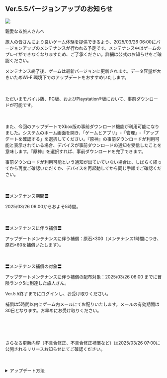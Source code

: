 ## Ver.5.5バージョンアップのお知らせ
<img src="https://sdk.hoyoverse.com/upload/ann/2024/12/03/c24d6da5527f40502a98e54ac9b76add_6883518866022967546.jpg">
<p style="white-space: pre-wrap;">親愛なる旅人さんへ</p><p style="white-space: pre-wrap;">旅人の皆さんにより良いゲーム体験を提供できるよう、<t class="t_gl" contenteditable="false">2025/03/26 06:00</t>にバージョンアップのメンテナンスが行われる予定です。メンテナンス中はゲームのプレイができなくなりますため、ご了承ください。詳細は公式のお知らせをご確認ください。</p><p style="white-space: pre-wrap;">メンテナンス終了後、ゲームは最新バージョンに更新されます。データ容量が大きいためWi-Fi環境下でのアップデートをおすすめいたします。</p><p style="white-space: pre-wrap; min-height: 1.5em;"></p><p style="white-space: pre-wrap;">ただいまモバイル版、PC版、およびPlaystation®版において、事前ダウンロードが可能です。</p><p style="white-space: pre-wrap; min-height: 1.5em;"></p><p style="white-space: pre-wrap;">また、今回のアップデートでXbox版の事前ダウンロード機能が利用可能になりました。システムのホーム画面を開き、「ゲームとアプリ」-「管理」-「アップデートを確認する」を選択してください。『原神』の事前ダウンロードが利用可能と表示されている場合、デバイスが事前ダウンロードの通知を受信したことを意味します。『原神』を選択すれば、事前ダウンロードを完了できます。</p><p style="white-space: pre-wrap;">事前ダウンロードが利用可能という通知が出ていていない場合は、しばらく経ってから再度ご確認いただくか、デバイスを再起動してから同じ手順でご確認ください。</p><p style="white-space: pre-wrap; min-height: 1.5em;"></p><p style="white-space: pre-wrap;">〓メンテナンス期間〓</p><p style="white-space: pre-wrap;"><t class="t_gl" contenteditable="false">2025/03/26 06:00</t>からおよそ5時間。</p><p style="white-space: pre-wrap; min-height: 1.5em;"></p><p style="white-space: pre-wrap;">〓メンテナンスに伴う補償〓</p><p style="white-space: pre-wrap;">アップデートメンテナンスに伴う補償：原石×300（メンテナンス1時間につき、原石×60を補償いたします）。</p><p style="white-space: pre-wrap; min-height: 1.5em;"></p><p style="white-space: pre-wrap;">〓メンテナンス補償の対象〓</p><p style="white-space: pre-wrap;">アップデートメンテナンスに伴う補償の配布対象：<t class="t_gl" contenteditable="false">2025/03/26 06:00</t> までに冒険ランク5に到達した旅人さん。</p><p style="white-space: pre-wrap;">Ver.5.5終了までにログインし、お受け取りください。</p><p style="white-space: pre-wrap;">補償は5時間以内にゲーム内メールにてお配りいたします。メールの有効期間は30日となります。お早めにお受け取りください。</p><p style="white-space: pre-wrap; min-height: 1.5em;"></p><p style="white-space: pre-wrap; min-height: 1.5em;"></p><p style="white-space: pre-wrap;">さらなる更新内容（不具合修正、不具合修正補償など）は<t class="t_gl" contenteditable="false">2025/03/26 07:00</t>に公開されるリリースお知らせにてご確認ください。</p><p style="white-space: pre-wrap; min-height: 1.5em;"></p><details><summary>アップデート方法</summary><div class="expansion-content"><p style="white-space: pre-wrap; min-height: 1.5em; text-align: center;"><img src="https://sdk.hoyoverse.com/upload/ann/2025/03/11/ab54ced7d1311ac2053e57dd80147e97_6542854712819094813.jpg" href="" style="vertical-align:middle;"></p></div></details><p style="white-space: pre-wrap; min-height: 1.5em;"></p>
